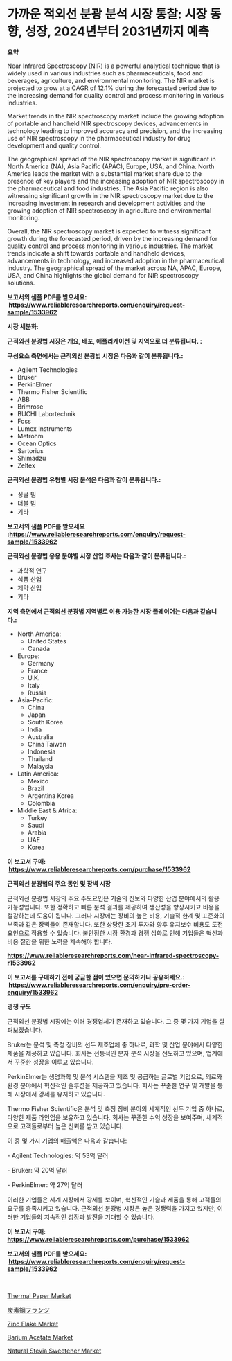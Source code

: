 <p><h1>가까운 적외선 분광 분석 시장 통찰: 시장 동향, 성장, 2024년부터 2031년까지 예측</h1></p><p><strong>요약</strong></p>
<p><p>Near Infrared Spectroscopy (NIR) is a powerful analytical technique that is widely used in various industries such as pharmaceuticals, food and beverages, agriculture, and environmental monitoring. The NIR market is projected to grow at a CAGR of 12.1% during the forecasted period due to the increasing demand for quality control and process monitoring in various industries.</p><p>Market trends in the NIR spectroscopy market include the growing adoption of portable and handheld NIR spectroscopy devices, advancements in technology leading to improved accuracy and precision, and the increasing use of NIR spectroscopy in the pharmaceutical industry for drug development and quality control.</p><p>The geographical spread of the NIR spectroscopy market is significant in North America (NA), Asia Pacific (APAC), Europe, USA, and China. North America leads the market with a substantial market share due to the presence of key players and the increasing adoption of NIR spectroscopy in the pharmaceutical and food industries. The Asia Pacific region is also witnessing significant growth in the NIR spectroscopy market due to the increasing investment in research and development activities and the growing adoption of NIR spectroscopy in agriculture and environmental monitoring.</p><p>Overall, the NIR spectroscopy market is expected to witness significant growth during the forecasted period, driven by the increasing demand for quality control and process monitoring in various industries. The market trends indicate a shift towards portable and handheld devices, advancements in technology, and increased adoption in the pharmaceutical industry. The geographical spread of the market across NA, APAC, Europe, USA, and China highlights the global demand for NIR spectroscopy solutions.</p></p>
<p><strong>보고서의 샘플 PDF를 받으세요: &nbsp;<a href="https://www.reliableresearchreports.com/enquiry/request-sample/1533962">https://www.reliableresearchreports.com/enquiry/request-sample/1533962</a></strong></p>
<p><strong>시장 세분화:</strong></p>
<p><strong> 근적외선 분광법 시장은 개요, 배포, 애플리케이션 및 지역으로 더 분류됩니다. :</strong></p>
<p><strong>구성요소 측면에서는 근적외선 분광법 시장은 다음과 같이 분류됩니다.:</strong></p>
<p><ul><li>Agilent Technologies</li><li>Bruker</li><li>PerkinElmer</li><li>Thermo Fisher Scientific</li><li>ABB</li><li>Brimrose</li><li>BUCHI Labortechnik</li><li>Foss</li><li>Lumex Instruments</li><li>Metrohm</li><li>Ocean Optics</li><li>Sartorius</li><li>Shimadzu</li><li>Zeltex</li></ul></p>
<p><strong> 근적외선 분광법 유형별 시장 분석은 다음과 같이 분류됩니다.:</strong></p>
<p><ul><li>싱글 빔</li><li>더블 빔</li><li>기타</li></ul></p>
<p><strong>보고서의 샘플 PDF를 받으세요 :<a href="https://www.reliableresearchreports.com/enquiry/request-sample/1533962">https://www.reliableresearchreports.com/enquiry/request-sample/1533962</a></strong></p>
<p><strong> 근적외선 분광법 응용 분야별 시장 산업 조사는 다음과 같이 분류됩니다.:</strong></p>
<p><ul><li>과학적 연구</li><li>식품 산업</li><li>제약 산업</li><li>기타</li></ul></p>
<p><strong>지역 측면에서 근적외선 분광법 지역별로 이용 가능한 시장 플레이어는 다음과 같습니다.:</strong></p>
<p><ul>
    <li>
        North America:
        <ul>
            <li>United States</li>
            <li>Canada</li>
        </ul>
    </li>
    <li>
        Europe:
        <ul>
            <li>Germany</li>
            <li>France</li>
            <li>U.K.</li>
            <li>Italy</li>
            <li>Russia</li>
        </ul>
    </li>
    <li>
        Asia-Pacific:
        <ul>
            <li>China</li>
            <li>Japan</li>
            <li>South Korea</li>
            <li>India</li>
            <li>Australia</li>
            <li>China Taiwan</li>
            <li>Indonesia</li>
            <li>Thailand</li>
            <li>Malaysia</li>
        </ul>
    </li>
    <li>
        Latin America:
        <ul>
            <li>Mexico</li>
            <li>Brazil</li>
            <li>Argentina Korea</li>
            <li>Colombia</li>
        </ul>
    </li>
    <li>
        Middle East & Africa:
        <ul>
            <li>Turkey</li>
            <li>Saudi</li>
            <li>Arabia</li>
            <li>UAE</li>
            <li>Korea</li>
        </ul>
    </li>
    </ul></p>
<p><strong>이 보고서 구매: &nbsp;<a href="https://www.reliableresearchreports.com/purchase/1533962">https://www.reliableresearchreports.com/purchase/1533962</a></strong></p>
<p><strong>근적외선 분광법의 주요 동인 및 장벽 시장</strong></p>
<p><p>근적외선 분광법 시장의 주요 주도요인은 기술의 진보와 다양한 산업 분야에서의 활용 가능성입니다. 또한 정확하고 빠른 분석 결과를 제공하여 생산성을 향상시키고 비용을 절감하는데 도움이 됩니다. 그러나 시장에는 장비의 높은 비용, 기술적 한계 및 표준화의 부족과 같은 장벽들이 존재합니다. 또한 상당한 초기 투자와 향후 유지보수 비용도 도전 요인으로 작용할 수 있습니다. 불안정한 시장 환경과 경쟁 심화로 인해 기업들은 혁신과 비용 절감을 위한 노력을 계속해야 합니다.</p></p>
<p><strong><a href="https://www.reliableresearchreports.com/near-infrared-spectroscopy-r1533962">https://www.reliableresearchreports.com/near-infrared-spectroscopy-r1533962</a></strong></p>
<p><strong>이 보고서를 구매하기 전에 궁금한 점이 있으면 문의하거나 공유하세요.: &nbsp;<a href="https://www.reliableresearchreports.com/enquiry/pre-order-enquiry/1533962">https://www.reliableresearchreports.com/enquiry/pre-order-enquiry/1533962</a></strong></p>
<p><strong>경쟁 구도</strong></p>
<p><p>근적외선 분광법 시장에는 여러 경쟁업체가 존재하고 있습니다. 그 중 몇 가지 기업을 살펴보겠습니다.</p><p>Bruker는 분석 및 측정 장비의 선두 제조업체 중 하나로, 과학 및 산업 분야에서 다양한 제품을 제공하고 있습니다. 회사는 전통적인 분자 분석 시장을 선도하고 있으며, 업계에서 꾸준한 성장을 이루고 있습니다.</p><p>PerkinElmer는 생명과학 및 분석 시스템을 제조 및 공급하는 글로벌 기업으로, 의료와 환경 분야에서 혁신적인 솔루션을 제공하고 있습니다. 회사는 꾸준한 연구 및 개발을 통해 시장에서 강세를 유지하고 있습니다.</p><p>Thermo Fisher Scientific은 분석 및 측정 장비 분야의 세계적인 선두 기업 중 하나로, 다양한 제품 라인업을 보유하고 있습니다. 회사는 꾸준한 수익 성장을 보여주며, 세계적으로 고객들로부터 높은 신뢰를 받고 있습니다.</p><p>이 중 몇 가지 기업의 매출액은 다음과 같습니다:</p><p>- Agilent Technologies: 약 53억 달러</p><p>- Bruker: 약 20억 달러</p><p>- PerkinElmer: 약 27억 달러</p><p>이러한 기업들은 세계 시장에서 강세를 보이며, 혁신적인 기술과 제품을 통해 고객들의 요구를 충족시키고 있습니다. 근적외선 분광법 시장은 높은 경쟁력을 가지고 있지만, 이러한 기업들의 지속적인 성장과 발전을 기대할 수 있습니다.</p></p>
<p><strong>이 보고서 구매: &nbsp; <a href="https://www.reliableresearchreports.com/purchase/1533962">https://www.reliableresearchreports.com/purchase/1533962</a></strong></p>
<p><strong>보고서의 샘플 PDF를 받으세요: &nbsp;<a href="https://www.reliableresearchreports.com/enquiry/request-sample/1533962">https://www.reliableresearchreports.com/enquiry/request-sample/1533962</a></strong><strong></strong></p>
<p>&nbsp;</p>
<p><p><a href="https://issuu.com/reportprime-2/docs/thermal-paper-market-size-2030.pptx">Thermal Paper Market</a></p><p><a href="https://github.com/gfggqjbfys368009/Market-Research-Report-List-1/blob/main/466013019119.md">炭素鋼フランジ</a></p><p><a href="https://issuu.com/reportprime-2/docs/zinc-flake-market-size-2030.pptx">Zinc Flake Market</a></p><p><a href="https://adventurous-uranium-ef9.notion.site/Barium-Acetate-Market-Size-Share-Trends-Analysis-Report-By-Application-Regional-Outlook-Competi-2ef4718e952548b78b7cafdefb2405bc">Barium Acetate Market</a></p><p><a href="https://github.com/khayangel/Market-Research-Report-List-2/blob/main/natural-stevia-sweetener-market.md">Natural Stevia Sweetener Market</a></p></p>